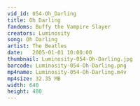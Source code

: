 ```yaml
---
vid_id: 054-Oh_Darling
title: Oh Darling
fandoms: Buffy the Vampire Slayer
creators: Luminosity
song: Oh Darling
artist: The Beatles
date:   2005-01-01 10:00:00
thumbnail: Luminosity-054-Oh-Darling.jpg
barcode: Luminosity-054-Oh-Darling.png
mp4name: Luminosity-054-Oh-Darling.m4v
mp4size: 32.35 MB
width: 640
height: 480
---
```



  